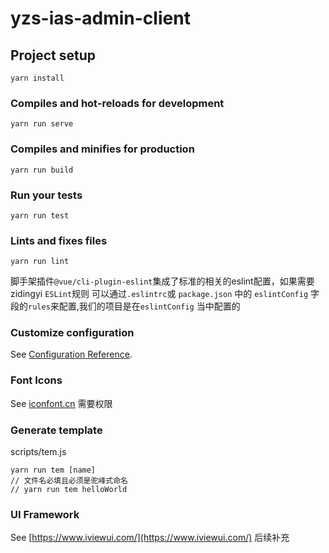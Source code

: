 # yzs-ias-admin-client

## Project setup
```
yarn install
```

### Compiles and hot-reloads for development
```
yarn run serve
```

### Compiles and minifies for production
```
yarn run build
```

### Run your tests
```
yarn run test
```

### Lints and fixes files
```
yarn run lint
```
脚手架插件`@vue/cli-plugin-eslint`集成了标准的相关的eslint配置，如果需要 zidingyi `ESLint`规则 可以通过` .eslintrc `或 `package.json` 中的 `eslintConfig` 字段的`rules`来配置,我们的项目是在`eslintConfig` 当中配置的

### Customize configuration
See [Configuration Reference](https://cli.vuejs.org/config/).

### Font Icons
See [iconfont.cn](https://www.iconfont.cn/manage/index?spm=a313x.7781069.1998910419.db775f1f3&manage_type=myprojects&projectId=1619994&keyword=&project_type=) 需要权限

### Generate template 
scripts/tem.js
```
yarn run tem [name]
// 文件名必填且必须是驼峰式命名
// yarn run tem helloWorld
```
### UI Framework
See [https://www.iviewui.com/](https://www.iviewui.com/)
后续补充